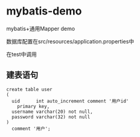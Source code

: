 # mybatis-demo
mybatis+通用Mapper demo


数据库配置在src/resources/application.properties中

在test中调用

## 建表语句
```mysql
create table user
(
  uid      int auto_increment comment '用户id'
    primary key,
  username varchar(20) not null,
  password varchar(32) not null
)
  comment '用户';
```